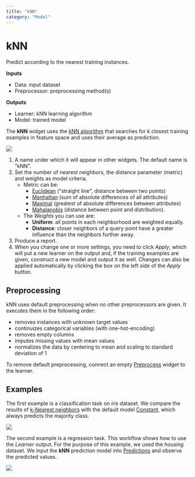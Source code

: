 ```yaml
---
title: "kNN"
category: "Model"
---
```

kNN
===

Predict according to the nearest training instances.

**Inputs**

- Data: input dataset
- Preprocessor: preprocessing method(s)

**Outputs**

- Learner: kNN learning algorithm
- Model: trained model

The **kNN** widget uses the [kNN algorithm](https://en.wikipedia.org/wiki/K-nearest_neighbors_algorithm) that searches for k closest training examples in feature space and uses their average as prediction.

![](../images/kNN-stamped.png)

1. A name under which it will appear in other widgets. The default name is "kNN".
2. Set the number of nearest neighbors, the distance parameter (metric) and weights as model criteria.
    - Metric can be:
        - [Euclidean](https://en.wikipedia.org/wiki/Euclidean_distance) ("straight line", distance between two points)
        - [Manhattan](https://en.wikipedia.org/wiki/Taxicab_geometry) (sum of absolute differences of all attributes)
        - [Maximal](https://en.wikipedia.org/wiki/Chebyshev_distance) (greatest of absolute differences between attributes)
        - [Mahalanobis](https://en.wikipedia.org/wiki/Mahalanobis_distance) (distance between point and distribution).
    - The *Weights* you can use are:
        - **Uniform**: all points in each neighborhood are weighted equally.
        - **Distance**: closer neighbors of a query point have a greater influence than the neighbors further away.
3. Produce a report.
4. When you change one or more settings, you need to click *Apply*, which will put a new learner on the output and, if the training examples are given, construct a new model and output it as well. Changes can also be applied automatically by clicking the box on the left side of the *Apply* button.

Preprocessing
-------------

kNN uses default preprocessing when no other preprocessors are given. It executes them in the following order:

- removes instances with unknown target values
- continuizes categorical variables (with one-hot-encoding)
- removes empty columns
- imputes missing values with mean values
- normalizes the data by centering to mean and scaling to standard deviation of 1

To remove default preprocessing, connect an empty [Preprocess](../../data/preprocess/) widget to the learner.

Examples
--------

The first example is a classification task on *iris* dataset. We compare the results of [k-Nearest neighbors](https://en.wikipedia.org/wiki/K-nearest_neighbors_algorithm) with the default model [Constant](../../model/constant/), which always predicts the majority class.

![](../images/Constant-classification.png)

The second example is a regression task. This workflow shows how to use the *Learner* output. For the purpose of this example, we used the *housing* dataset. We input the **kNN** prediction model into [Predictions](../../evaluate/predictions/) and observe the predicted values.

![](../images/kNN-regression.png)

